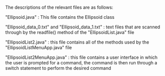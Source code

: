 
The descriptions of the relevant files are as follows:

"Ellipsoid.java" : This file contains the Ellipsoid class

"Ellipsoid_data_0.txt" and "Ellipsoid_data_1.txt" : text files that are scanned through by the readfile() method of the "EllipsoidList.java" file

"EllipsoidList2.java" : this file contains all of the methods used by the "EllipsoidListMenuApp.java" file

"EllipsoidList2MenuApp.java" : this file contains a user interface in which the user is prompted for a command, the command is then run through a switch statement to perform the desired command
